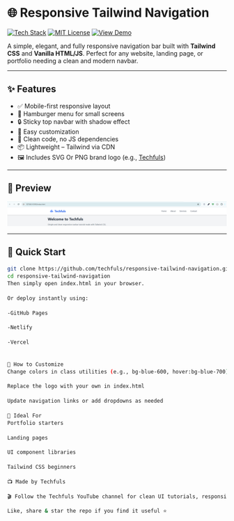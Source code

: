 # 🌐 Responsive Tailwind Navigation

[![Tech Stack](https://img.shields.io/badge/Built%20With-HTML%20%7C%20Tailwind%20CSS%20%7C%20JS-blue)](https://tailwindcss.com/)
[![MIT License](https://img.shields.io/github/license/techfuls/responsive-tailwind-navigation)](LICENSE)
[![View Demo](https://codesandbox.io/p/devbox/v9fxh2?migrateFrom=523hgv&embed=1)](#preview)

A simple, elegant, and fully responsive navigation bar built with **Tailwind CSS** and **Vanilla HTML/JS**. Perfect for any website, landing page, or portfolio needing a clean and modern navbar.

---

## ✨ Features

- ✅ Mobile-first responsive layout
- 🍔 Hamburger menu for small screens
- 🔒 Sticky top navbar with shadow effect
- 🧩 Easy customization
- 🧼 Clean code, no JS dependencies
- 📦 Lightweight – Tailwind via CDN
- 🖼️ Includes SVG Or PNG brand logo (e.g., [Techfuls](https://www.youtube.com/@techfuls))

---

## 📸 Preview

<img src="./assets/web.PNG" alt="Navbar Demo Screenshot" width="800"/>

---

## 🚀 Quick Start

```bash
git clone https://github.com/techfuls/responsive-tailwind-navigation.git
cd responsive-tailwind-navigation
Then simply open index.html in your browser.

Or deploy instantly using:

-GitHub Pages

-Netlify

-Vercel


🧪 How to Customize
Change colors in class utilities (e.g., bg-blue-600, hover:bg-blue-700)

Replace the logo with your own in index.html

Update navigation links or add dropdowns as needed

🧠 Ideal For
Portfolio starters

Landing pages

UI component libraries

Tailwind CSS beginners

📺 Made by Techfuls

🎬 Follow the Techfuls YouTube channel for clean UI tutorials, responsive components, and HTML/CSS/JS hacks with relaxing lofi vibes — no talking, just code.

Like, share & star the repo if you find it useful ⭐

